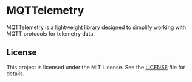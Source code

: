 # MQTTelemetry

MQTTelemetry is a lightweight library designed to simplify working with MQTT protocols for telemetry data.

## License

This project is licensed under the MIT License. See the [LICENSE](LICENSE) file for details.
